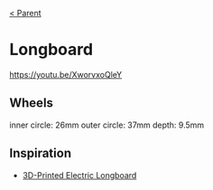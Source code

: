 [< Parent](../Readme.md)

# Longboard

<https://youtu.be/XworvxoQleY>

## Wheels

inner circle: 26mm
outer circle: 37mm
depth: 9.5mm

## Inspiration

- [3D-Printed Electric Longboard](https://www.instructables.com/id/3D-Printed-Electric-Longboard/)

